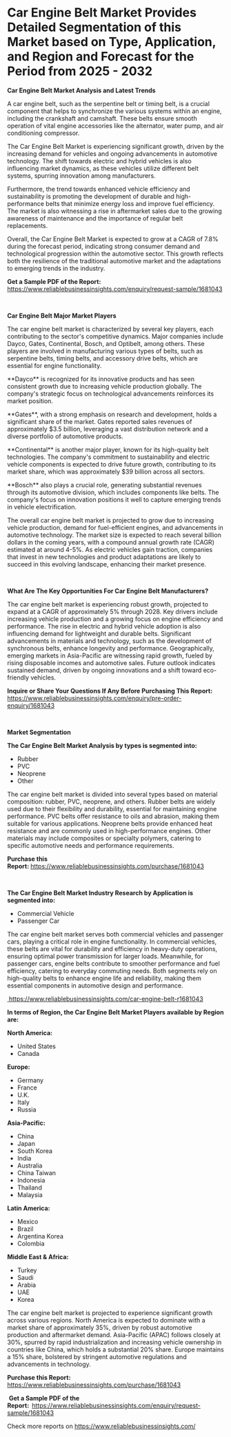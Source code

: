 <p><h1>Car Engine Belt Market Provides Detailed Segmentation of this Market based on Type, Application, and Region and Forecast for the Period from 2025 - 2032</h1></p><p><strong>Car Engine Belt Market Analysis and Latest Trends</strong></p>
<p><p>A car engine belt, such as the serpentine belt or timing belt, is a crucial component that helps to synchronize the various systems within an engine, including the crankshaft and camshaft. These belts ensure smooth operation of vital engine accessories like the alternator, water pump, and air conditioning compressor. </p><p>The Car Engine Belt Market is experiencing significant growth, driven by the increasing demand for vehicles and ongoing advancements in automotive technology. The shift towards electric and hybrid vehicles is also influencing market dynamics, as these vehicles utilize different belt systems, spurring innovation among manufacturers. </p><p>Furthermore, the trend towards enhanced vehicle efficiency and sustainability is promoting the development of durable and high-performance belts that minimize energy loss and improve fuel efficiency. The market is also witnessing a rise in aftermarket sales due to the growing awareness of maintenance and the importance of regular belt replacements. </p><p>Overall, the Car Engine Belt Market is expected to grow at a CAGR of 7.8% during the forecast period, indicating strong consumer demand and technological progression within the automotive sector. This growth reflects both the resilience of the traditional automotive market and the adaptations to emerging trends in the industry.</p></p>
<p><strong>Get a Sample PDF of the Report:&nbsp;</strong> <a href="https://www.reliablebusinessinsights.com/enquiry/request-sample/1681043?utm_campaign=1789&utm_medium=2&utm_source=Github&utm_content=ia&utm_term=30032025&utm_id=car-engine-belt">https://www.reliablebusinessinsights.com/enquiry/request-sample/1681043</a></p>
<p>&nbsp;</p>
<p><strong>Car Engine Belt Major Market Players</strong></p>
<p><p>The car engine belt market is characterized by several key players, each contributing to the sector's competitive dynamics. Major companies include Dayco, Gates, Continental, Bosch, and Optibelt, among others. These players are involved in manufacturing various types of belts, such as serpentine belts, timing belts, and accessory drive belts, which are essential for engine functionality.</p><p>**Dayco** is recognized for its innovative products and has seen consistent growth due to increasing vehicle production globally. The company's strategic focus on technological advancements reinforces its market position. </p><p>**Gates**, with a strong emphasis on research and development, holds a significant share of the market. Gates reported sales revenues of approximately $3.5 billion, leveraging a vast distribution network and a diverse portfolio of automotive products.</p><p>**Continental** is another major player, known for its high-quality belt technologies. The company's commitment to sustainability and electric vehicle components is expected to drive future growth, contributing to its market share, which was approximately $39 billion across all sectors.</p><p>**Bosch** also plays a crucial role, generating substantial revenues through its automotive division, which includes components like belts. The company's focus on innovation positions it well to capture emerging trends in vehicle electrification.</p><p>The overall car engine belt market is projected to grow due to increasing vehicle production, demand for fuel-efficient engines, and advancements in automotive technology. The market size is expected to reach several billion dollars in the coming years, with a compound annual growth rate (CAGR) estimated at around 4-5%. As electric vehicles gain traction, companies that invest in new technologies and product adaptations are likely to succeed in this evolving landscape, enhancing their market presence.</p></p>
<p>&nbsp;</p>
<p><strong>What Are The Key Opportunities For Car Engine Belt Manufacturers?</strong></p>
<p><p>The car engine belt market is experiencing robust growth, projected to expand at a CAGR of approximately 5% through 2028. Key drivers include increasing vehicle production and a growing focus on engine efficiency and performance. The rise in electric and hybrid vehicle adoption is also influencing demand for lightweight and durable belts. Significant advancements in materials and technology, such as the development of synchronous belts, enhance longevity and performance. Geographically, emerging markets in Asia-Pacific are witnessing rapid growth, fueled by rising disposable incomes and automotive sales. Future outlook indicates sustained demand, driven by ongoing innovations and a shift toward eco-friendly vehicles.</p></p>
<p><strong>Inquire or Share Your Questions If Any Before Purchasing This Report:</strong> <a href="https://www.reliablebusinessinsights.com/enquiry/pre-order-enquiry/1681043?utm_campaign=1789&utm_medium=2&utm_source=Github&utm_content=ia&utm_term=30032025&utm_id=car-engine-belt">https://www.reliablebusinessinsights.com/enquiry/pre-order-enquiry/1681043</a></p>
<p>&nbsp;</p>
<p><strong>Market Segmentation</strong></p>
<p><strong>The Car Engine Belt Market Analysis by types is segmented into:</strong></p>
<p><ul><li>Rubber</li><li>PVC</li><li>Neoprene</li><li>Other</li></ul></p>
<p><p>The car engine belt market is divided into several types based on material composition: rubber, PVC, neoprene, and others. Rubber belts are widely used due to their flexibility and durability, essential for maintaining engine performance. PVC belts offer resistance to oils and abrasion, making them suitable for various applications. Neoprene belts provide enhanced heat resistance and are commonly used in high-performance engines. Other materials may include composites or specialty polymers, catering to specific automotive needs and performance requirements.</p></p>
<p><strong>Purchase this Report:&nbsp;</strong><a href="https://www.reliablebusinessinsights.com/purchase/1681043?utm_campaign=1789&utm_medium=2&utm_source=Github&utm_content=ia&utm_term=30032025&utm_id=car-engine-belt">https://www.reliablebusinessinsights.com/purchase/1681043</a></p>
<p>&nbsp;</p>
<p><strong>The Car Engine Belt Market Industry Research by Application is segmented into:</strong></p>
<p><ul><li>Commercial Vehicle</li><li>Passenger Car</li></ul></p>
<p><p>The car engine belt market serves both commercial vehicles and passenger cars, playing a critical role in engine functionality. In commercial vehicles, these belts are vital for durability and efficiency in heavy-duty operations, ensuring optimal power transmission for larger loads. Meanwhile, for passenger cars, engine belts contribute to smoother performance and fuel efficiency, catering to everyday commuting needs. Both segments rely on high-quality belts to enhance engine life and reliability, making them essential components in automotive design and performance.</p></p>
<p><a href="https://www.reliablebusinessinsights.com/car-engine-belt-r1681043?utm_campaign=1789&utm_medium=2&utm_source=Github&utm_content=ia&utm_term=30032025&utm_id=car-engine-belt">&nbsp;https://www.reliablebusinessinsights.com/car-engine-belt-r1681043</a></p>
<p><strong>In terms of Region, the Car Engine Belt Market Players available by Region are:</strong></p>
<p>
    <p> <strong> North America: </strong>
        <ul>
            <li>United States</li>
            <li>Canada</li>
        </ul>
        </p> 
    <p> <strong> Europe: </strong>
        <ul>
            <li>Germany</li>
            <li>France</li>
            <li>U.K.</li>
            <li>Italy</li>
            <li>Russia</li>
        </ul>
        </p> 
    <p> <strong> Asia-Pacific: </strong>
        <ul>
            <li>China</li>
            <li>Japan</li>
            <li>South Korea</li>
            <li>India</li>
            <li>Australia</li>
            <li>China Taiwan</li>
            <li>Indonesia</li>
            <li>Thailand</li>
            <li>Malaysia</li>
        </ul>
        </p> 
    <p> <strong> Latin America: </strong>
        <ul>
            <li>Mexico</li>
            <li>Brazil</li>
            <li>Argentina Korea</li>
            <li>Colombia</li>
        </ul>
        </p> 
    <p> <strong> Middle East & Africa: </strong>
        <ul>
            <li>Turkey</li>
            <li>Saudi</li>
            <li>Arabia</li>
            <li>UAE</li>
            <li>Korea</li>
        </ul>
    </p>
    </p>
<p><p>The car engine belt market is projected to experience significant growth across various regions. North America is expected to dominate with a market share of approximately 35%, driven by robust automotive production and aftermarket demand. Asia-Pacific (APAC) follows closely at 30%, spurred by rapid industrialization and increasing vehicle ownership in countries like China, which holds a substantial 20% share. Europe maintains a 15% share, bolstered by stringent automotive regulations and advancements in technology.</p></p>
<p><strong>Purchase this Report: </strong><a href="https://www.reliablebusinessinsights.com/purchase/1681043?utm_campaign=1789&utm_medium=2&utm_source=Github&utm_content=ia&utm_term=30032025&utm_id=car-engine-belt">https://www.reliablebusinessinsights.com/purchase/1681043</a></p>
<p>&nbsp;<strong>Get a Sample PDF of the Report:&nbsp;&nbsp;</strong><a href="https://www.reliablebusinessinsights.com/enquiry/request-sample/1681043?utm_campaign=1789&utm_medium=2&utm_source=Github&utm_content=ia&utm_term=30032025&utm_id=car-engine-belt">https://www.reliablebusinessinsights.com/enquiry/request-sample/1681043</a></p>
<p><strong></strong></p>
<p>Check more reports on <a href="https://www.reliablebusinessinsights.com/?utm_campaign=1789&utm_medium=2&utm_source=Github&utm_content=ia&utm_term=30032025&utm_id=car-engine-belt">https://www.reliablebusinessinsights.com/</a></p>